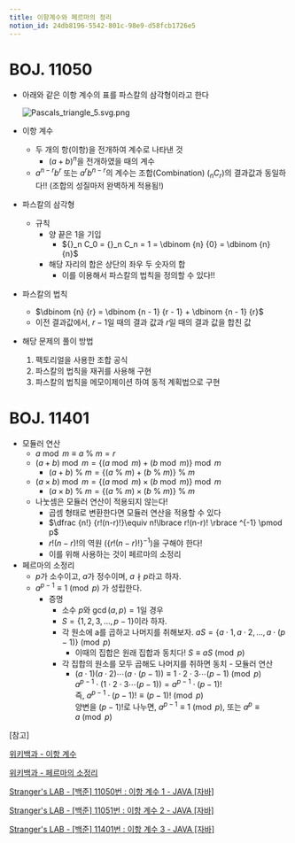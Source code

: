 ```yaml
---
title: 이항계수와 페르마의 정리
notion_id: 24db8196-5542-801c-98e9-d58fcb1726e5
---
```

  
# BOJ. 11050  
  
- 아래와 같은 이항 계수의 표를 파스칼의 삼각형이라고 한다  
  
    ![Pascals_triangle_5.svg.png](https://prod-files-secure.s3.us-west-2.amazonaws.com/ee9cb3f6-9bac-463c-ac07-0442097183e8/67dbf580-7a07-485d-ae36-3de4a6a96e17/Pascals_triangle_5.svg.png?X-Amz-Algorithm=AWS4-HMAC-SHA256&X-Amz-Content-Sha256=UNSIGNED-PAYLOAD&X-Amz-Credential=ASIAZI2LB466X7LTU2V7%2F20251027%2Fus-west-2%2Fs3%2Faws4_request&X-Amz-Date=20251027T012304Z&X-Amz-Expires=3600&X-Amz-Security-Token=IQoJb3JpZ2luX2VjEOH%2F%2F%2F%2F%2F%2F%2F%2F%2F%2FwEaCXVzLXdlc3QtMiJHMEUCIE5aqJsY%2BR0Ra8pR7GS2UYjOvRs576Pu44FnlWyC%2B%2BC1AiEA15E99nOrRtLiVnQ2bw8mFQ%2BvompJtaaf%2BXDjSjBfiicqiAQImv%2F%2F%2F%2F%2F%2F%2F%2F%2F%2FARAAGgw2Mzc0MjMxODM4MDUiDEc2k02rv6yGT7xmOyrcA0ru%2BvOjQi2OfvKWGoV3IdtAHQFv%2FiJg09jpIcgL207JcqPoeYpyuEbnPioqkahako0ee6IyzBX%2B8u8p59UFassXBL4g0wPFotzMujL3UMJuYgLiYNeMXL4FEakqemwJomBuK%2BtCOM894xyDnzbASG6289gv2vAf3HeeGaiWCSLEkhEgAP7OLAuPqmbOBmHe6ZbFnY9kL1zHRglsftieY41MqAQrkfPL2TOE%2BfPy2%2FuqQxGfKPtn7c1h9TGVaEcbsN9X5JhmQIm8y0gtFyNrfqR2mskwbWILih6nKB%2BWuO2PORvI7hu419uuNstrEgiD58QLxl6nkEMSXigSrB%2BoeasYiOy9bff3FKWOJsnkXfqFAYAj46YqvszlfX7M%2Bu4vaS42kYV%2FVM0RImEmqAxKcIxsRffIIrIJG1IiYkDJvbG98hSQNF0N5TvVXqCe%2B2vsSz6xSF8%2FxdWP4CDHxlE%2BIEQP6wIPGVY9tV09fo5QVnLrYcBETW9HR6jj8XiQUBN0Hv1zlOvDr91Y9TEkC4oiJjIjavSB%2FQp4nRdKjYP%2Byi4nmaqUf9T5bJdG8FjMYCjBHG3fY9%2BnqKFyJxNOisf0BwBbKqIRMPO1ZiPp4xUJlmqlNKsVKFqZ%2FJa%2FmoTCMLeP%2B8cGOqUBPcSvaWyQG0fdQRsB4HmWl1vS%2FowkkZMXbQOHTRM4ssSeFwv1R%2FVShqEghYbBkMuFjtCBFESCPxyi%2B%2BHxMb2kTFbI%2BNPFMldw60Do3UOp1Lur2rhY0ukLmxNgdOTaw%2BjsrtUXMde0Nnzy0gr3a5R6vxwebZyYFxIpRWbhS%2BpDcbpBweTexast4WzF6BM4uzvcIA9OOxq39y2dDYsvC550dRcYgr5i&X-Amz-Signature=b05585a0148e1b2a873022dcb832e2db8a294e93268e28770440e1cec91b3ff5&X-Amz-SignedHeaders=host&x-amz-checksum-mode=ENABLED&x-id=GetObject)  
  
- 이항 계수  
    - 두 개의 항(이항)을 전개하여 계수로 나타낸 것  
        - $(a+b)^n$을 전개하였을 때의 계수  
    - $a^{n-r}b^r$ 또는 $a^rb^{n-r}$의 계수는 조합(Combination) (${}_nC_r$)의 결과값과 동일하다!! (조합의 성질마저 완벽하게 적용됨!)  
- 파스칼의 삼각형  
    - 규칙  
        - 양 끝은 1을 기입  
            - ${}_n C_0 = {}_n C_n = 1 = \dbinom {n} {0} = \dbinom {n} {n}$  
        - 해당 자리의 합은 상단의 좌우 두 숫자의 합  
            - 이를 이용해서 파스칼의 법칙을 정의할 수 있다!!  
- 파스칼의 법칙  
    - $\dbinom {n} {r} = \dbinom {n - 1} {r  - 1} + \dbinom {n - 1} {r}$  
    - 이전 결과값에서, $r-1$일 때의 결과 값과 $r$일 때의 결과 값을 합친 값  
- 해당 문제의 풀이 방법  
    1. 팩토리얼을 사용한 조합 공식  
    2. 파스칼의 법칙을 재귀를 사용해 구현  
    3. 파스칼의 법칙을 메모이제이션 하여 동적 계획법으로 구현  
  
# BOJ. 11401  
  
- 모듈러 연산  
    - $a \bmod m \equiv a \ \% \ m = r$  
    - $(a + b) \bmod m = \lbrace (a \bmod m) + (b \bmod m) \rbrace \bmod m$  
        - $(a + b) \ \% \ m = \lbrace (a \ \% \ m) + (b \ \% \ m) \rbrace \ \% \ m$  
    - $(a \times b) \bmod m = \lbrace (a \bmod m) \times (b \bmod m) \rbrace \bmod m$  
        - $(a \times b) \ \% \ m = \lbrace (a \ \% \ m) \times (b \ \% \ m) \rbrace \ \% \ m$  
    - 나눗셈은 모듈러 연산이 적용되지 않는다!  
        - 곱셈 형태로 변환한다면 모듈러 연산을 적용할 수 있다  
        - $\dfrac {n!} {r!(n-r)!}\equiv n!\lbrace r!(n-r)! \rbrace ^{-1} \pmod p$  
        - $r!(n-r)!$의 역원 ($\lbrace r!(n-r)! \rbrace ^ {-1}$)을 구해야 한다!  
        - 이를 위해 사용하는 것이 페르마의 소정리  
- 페르마의 소정리  
    - $p$가 소수이고, $a$가 정수이며,  $a \nmid p$라고 하자.  
    - $a^{p-1} \equiv 1 \pmod p$ 가 성립한다.  
        - 증명  
            - 소수 $p$와 $\gcd(a, p) = 1$일 경우  
            - $S = \lbrace 1,2,3,\dots, p-1 \rbrace$이라 하자.  
            - 각 원소에 a를 곱하고 나머지를 취해보자. $aS = \lbrace a \cdot 1, a \cdot 2, \dots, a \cdot (p-1) \rbrace \pmod p$  
                - 이때의 집합은 원래 집합과 동치다! $S \equiv aS \pmod p$  
            - 각 집합의 원소를 모두 곱해도 나머지를 취하면 동치 - 모듈러 연산  
                - $(a \cdot 1)(a \cdot 2) \cdots(a \cdot (p-1)) \equiv 1 \cdot 2 \cdot 3 \cdots (p-1) \pmod p$   
                $a^{p-1} \cdot (1 \cdot 2 \cdot 3 \cdots (p-1)) = a^{p-1} \cdot (p-1)!$   
                즉, $a^{p-1} \cdot (p-1)! \equiv (p-1)! \pmod p$  
                양변을 $(p-1)!$로 나누면, $a^{p-1} \equiv 1 \pmod p$, 또는 $a^p \equiv a \pmod p$  
  
[참고]  
  
  
[위키백과 - 이항 계수](https://ko.wikipedia.org/wiki/%EC%9D%B4%ED%95%AD_%EA%B3%84%EC%88%98)  
  
  
[위키백과 - 페르마의 소정리](https://ko.wikipedia.org/wiki/%ED%8E%98%EB%A5%B4%EB%A7%88%EC%9D%98_%EC%86%8C%EC%A0%95%EB%A6%AC)  
  
  
[Stranger's LAB - [백준] 11050번 : 이항 계수 1 - JAVA [자바]](https://st-lab.tistory.com/159)  
  
  
[Stranger's LAB - [백준] 11051번 : 이항 계수 2 - JAVA [자바]](https://st-lab.tistory.com/162)  
  
  
[Stranger's LAB - [백준] 11401번 : 이항 계수 3 - JAVA [자바]](https://st-lab.tistory.com/241)  
  
